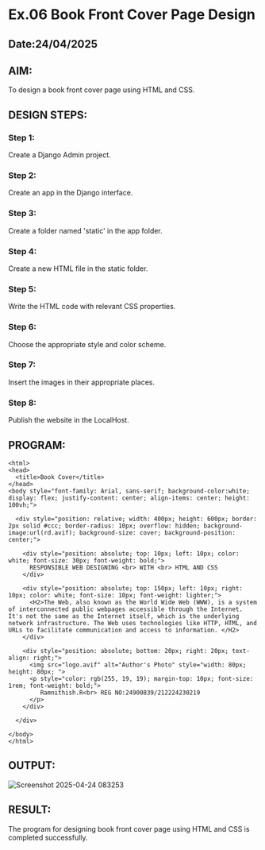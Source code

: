 # Ex.06 Book Front Cover Page Design
## Date:24/04/2025

## AIM:
To design a book front cover page using HTML and CSS.

## DESIGN STEPS:

### Step 1:
Create a Django Admin project.

### Step 2:
Create an app in the Django interface.

### Step 3:
Create a folder named 'static' in the app folder.

### Step 4:
Create a new HTML file in the static folder.

### Step 5:
Write the HTML code with relevant CSS properties.

### Step 6:
Choose the appropriate style and color scheme.

### Step 7:
Insert the images in their appropriate places.

### Step 8:
Publish the website in the LocalHost.

## PROGRAM:
```
<html>
<head>
  <title>Book Cover</title>
</head>
<body style="font-family: Arial, sans-serif; background-color:white; display: flex; justify-content: center; align-items: center; height: 100vh;">

  <div style="position: relative; width: 400px; height: 600px; border: 2px solid #ccc; border-radius: 10px; overflow: hidden; background-image:url(rd.avif); background-size: cover; background-position: center;">

    <div style="position: absolute; top: 10px; left: 10px; color: white; font-size: 30px; font-weight: bold;">
      RESPONSIBLE WEB DESIGNING <br> WITH <br> HTML AND CSS
    </div>

    <div style="position: absolute; top: 150px; left: 10px; right: 10px; color: white; font-size: 10px; font-weight: lighter;">
      <H2>The Web, also known as the World Wide Web (WWW), is a system of interconnected public webpages accessible through the Internet. It's not the same as the Internet itself, which is the underlying network infrastructure. The Web uses technologies like HTTP, HTML, and URLs to facilitate communication and access to information. </H2>
    </div>

    <div style="position: absolute; bottom: 20px; right: 20px; text-align: right;">
      <img src="logo.avif" alt="Author's Photo" style="width: 80px; height: 80px; ">
      <p style="color: rgb(255, 19, 19); margin-top: 10px; font-size: 1rem; font-weight: bold;">
         Ramnithish.R<br> REG NO:24900839/212224230219
      </p>
    </div>

  </div>

</body>
</html>
```


## OUTPUT:
![Screenshot 2025-04-24 083253](https://github.com/user-attachments/assets/47acb963-7f83-4610-b656-81dfdbcffc83)


## RESULT:
The program for designing book front cover page using HTML and CSS is completed successfully.
